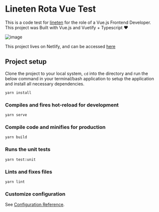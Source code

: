 # Lineten Rota Vue Test

This is a code test for [lineten](https://lineten.co.uk) for the role of a Vue.js Frontend Developer. This project was Built with Vue.js and Vuetify + Typescript ❤️

![image](https://user-images.githubusercontent.com/16244990/102277525-b4d48380-3f28-11eb-9757-9751c99b7862.png)

This project lives on Netlify, and can be accessed [here](https://lineten-rota-test.netlify.app)

## Project setup
Clone the project to your local system, `cd` into the directory and run the below command in your terminal/bash application  to setup the application and install all necessary dependencies.
```
yarn install
```

### Compiles and fires hot-reload for development
```
yarn serve
```

### Compile code and minifies for production
```
yarn build
```

### Runs the unit tests
```
yarn test:unit
```

### Lints and fixes files
```
yarn lint
```

### Customize configuration
See [Configuration Reference](https://cli.vuejs.org/config/).
